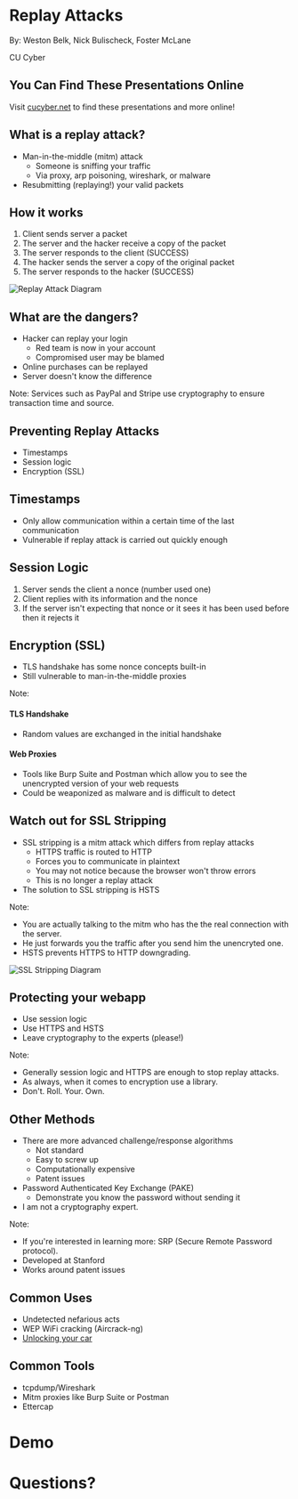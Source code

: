 # Replay Attacks

By: Weston Belk, Nick Bulischeck, Foster McLane

CU Cyber


## You Can Find These Presentations Online

Visit [cucyber.net](https://cucyber.net) to find these presentations and more online!



## What is a replay attack?

* Man-in-the-middle (mitm) attack
	- Someone is sniffing your traffic
	- Via proxy, arp poisoning, wireshark, or malware
* Resubmitting (replaying!) your valid packets


## How it works

1. Client sends server a packet
2. The server and the hacker receive a copy of the packet
3. The server responds to the client (SUCCESS)
4. The hacker sends the server a copy of the original packet
5. The server responds to the hacker (SUCCESS)


![Replay Attack Diagram](replayattack.png)



## What are the dangers?

* Hacker can replay your login
	- Red team is now in your account
	- Compromised user may be blamed
* Online purchases can be replayed
* Server doesn't know the difference

Note:
Services such as PayPal and Stripe use cryptography to ensure transaction time and source.



## Preventing Replay Attacks

* Timestamps
* Session logic
* Encryption (SSL)


## Timestamps

* Only allow communication within a certain time of the last communication
* Vulnerable if replay attack is carried out quickly enough


## Session Logic

1. Server sends the client a nonce (number used one)
2. Client replies with its information and the nonce
3. If the server isn't expecting that nonce or it sees it has been used before then it rejects it


## Encryption (SSL)

* TLS handshake has some nonce concepts built-in
* Still vulnerable to man-in-the-middle proxies

Note:
#### TLS Handshake
* Random values are exchanged in the initial handshake
#### Web Proxies
* Tools like Burp Suite and Postman which allow you to see the unencrypted version of your web requests
* Could be weaponized as malware and is difficult to detect


## Watch out for SSL Stripping

* SSL stripping is a mitm attack which differs from replay attacks
	- HTTPS traffic is routed to HTTP
	- Forces you to communicate in plaintext
	- You may not notice because the browser won't throw errors
	- This is no longer a replay attack
* The solution to SSL stripping is HSTS

Note:
* You are actually talking to the mitm who has the the real connection with the server.
* He just forwards you the traffic after you send him the unencryted one.
* HSTS prevents HTTPS to HTTP downgrading.


![SSL Stripping Diagram](sslstripping.png)


## Protecting your webapp

* Use session logic
* Use HTTPS and HSTS
* Leave cryptography to the experts (please!)

Note:
* Generally session logic and HTTPS are enough to stop replay attacks.
* As always, when it comes to encryption use a library.
* Don't. Roll. Your. Own.


## Other Methods

* There are more advanced challenge/response algorithms
	- Not standard
	- Easy to screw up
	- Computationally expensive
	- Patent issues
* Password Authenticated Key Exchange (PAKE)
	- Demonstrate you know the password without sending it
* I am not a cryptography expert.

Note:
* If you're interested in learning more: SRP (Secure Remote Password protocol).
* Developed at Stanford
* Works around patent issues



## Common Uses

* Undetected nefarious acts
* WEP WiFi cracking (Aircrack-ng)
* [Unlocking your car](https://www.youtube.com/watch?v=Q-OlgVLHIDs)


## Common Tools

* tcpdump/Wireshark
* Mitm proxies like Burp Suite or Postman
* Ettercap



# Demo



# Questions?
